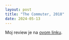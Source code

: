 ```yaml
---
layout: post
title: "The Commuter, 2018"
date: 2024-05-13
---
```


Moj review je na [ovom linku](https://letterboxd.com/pavlesap/film/the-commuter/).

